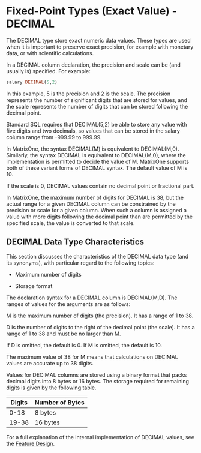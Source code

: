 # Fixed-Point Types (Exact Value) - DECIMAL

The DECIMAL type store exact numeric data values. These types are used when it is important to preserve exact precision, for example with monetary data, or with scientific calculations. 

In a DECIMAL column declaration, the precision and scale can be (and usually is) specified. For example:

```sql
salary DECIMAL(5,2)
```

In this example, 5 is the precision and 2 is the scale. The precision represents the number of significant digits that are stored for values, and the scale represents the number of digits that can be stored following the decimal point.

Standard SQL requires that DECIMAL(5,2) be able to store any value with five digits and two decimals, so values that can be stored in the salary column range from -999.99 to 999.99.

In MatrixOne, the syntax DECIMAL(M) is equivalent to DECIMAL(M,0). Similarly, the syntax DECIMAL is equivalent to DECIMAL(M,0), where the implementation is permitted to decide the value of M. MatrixOne supports both of these variant forms of DECIMAL syntax. The default value of M is 10.

If the scale is 0, DECIMAL values contain no decimal point or fractional part.

In MatrixOne, the maximum number of digits for DECIMAL is 38, but the actual range for a given DECIMAL column can be constrained by the precision or scale for a given column. When such a column is assigned a value with more digits following the decimal point than are permitted by the specified scale, the value is converted to that scale.

## DECIMAL Data Type Characteristics

This section discusses the characteristics of the DECIMAL data type (and its synonyms), with particular regard to the following topics:

* Maximum number of digits

* Storage format

The declaration syntax for a DECIMAL column is DECIMAL(M,D). The ranges of values for the arguments are as follows:

M is the maximum number of digits (the precision). It has a range of 1 to 38.

D is the number of digits to the right of the decimal point (the scale). It has a range of 1 to 38 and must be no larger than M.

If D is omitted, the default is 0. If M is omitted, the default is 10.

The maximum value of 38 for M means that calculations on DECIMAL values are accurate up to 38 digits. 

Values for DECIMAL columns are stored using a binary format that packs decimal digits into 8 bytes or 16 bytes. The storage required for remaining digits is given by the following table.

|  Digits   | Number of Bytes  |
|  ----  | ----  |
|  0-18  | 8 bytes  |
|  19-38  | 16 bytes  |

For a full explanation of the internal implementation of DECIMAL values, see the [Feature Design](https://github.com/matrixorigin/matrixone/issues/1867).
